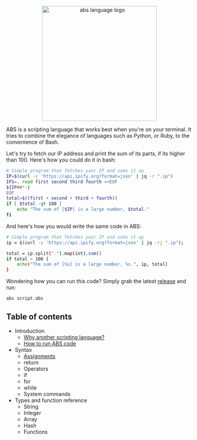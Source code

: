 <p align="center">
  <a href="https://abs-lang.org/">
    <img alt="abs language logo" src="https://github.com/odino/abs/blob/master/bin/ABS.png?raw=true" width="310">
  </a>
</p>

ABS is a scripting language that works best when you're on
your terminal. It tries to combine the elegance of languages
such as Python, or Ruby, to the convenience of Bash.

Let's try to fetch our IP address and print the sum of its
parts, if its higher than 100. Here's how you could do it
in bash:

``` bash
# Simple program that fetches your IP and sums it up
IP=$(curl -s 'https://api.ipify.org?format=json' | jq -r ".ip")
IFS=. read first second third fourth <<EOF
${IP##*-}
EOF
total=$((first + second + third + fourth))
if [ $total -gt 100 ]
    echo "The sum of [$IP] is a large number, $total."
fi
```

And here's how you would write the same code in ABS:

``` bash
# Simple program that fetches your IP and sums it up
ip = $(curl -s 'https://api.ipify.org?format=json' | jq -rj ".ip");

total = ip.split(".").map(int).sum()
if total > 100 {
    echo("The sum of [%s] is a large number, %s.", ip, total)
}
```

Wondering how you can run this code? Simply grab the latest
[release](https://github.com/abs-lang/abs/releases) and run:

```
abs script.abs
```

## Table of contents

* Introduction
    * [Why another scripting language?](/abs/introduction/why-another-scripting-language)
    * [How to run ABS code](/abs/introduction/how-to-run-abs-code)
* Syntax
    * [Assignments](/abs/syntax/assignments/)
    * return
    * Operators
    * if
    * for
    * while
    * System commands
* Types and function reference
    * String
    * Integer
    * Array
    * Hash
    * Functions
